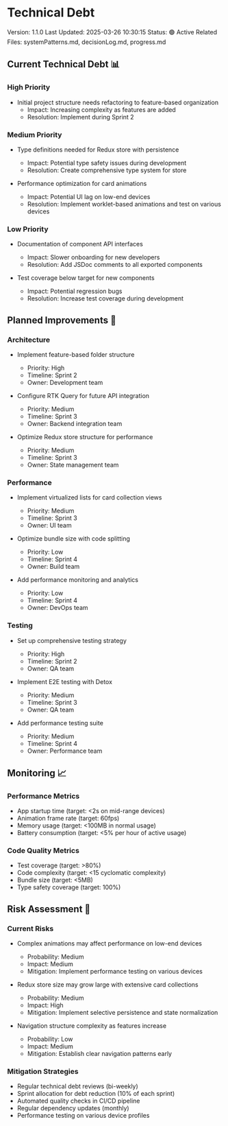 # Technical Debt

Version: 1.1.0
Last Updated: 2025-03-26 10:30:15
Status: 🟢 Active
Related Files: systemPatterns.md, decisionLog.md, progress.md

## Current Technical Debt 📊

### High Priority

- Initial project structure needs refactoring to feature-based organization
  - Impact: Increasing complexity as features are added
  - Resolution: Implement during Sprint 2

### Medium Priority

- Type definitions needed for Redux store with persistence

  - Impact: Potential type safety issues during development
  - Resolution: Create comprehensive type system for store

- Performance optimization for card animations
  - Impact: Potential UI lag on low-end devices
  - Resolution: Implement worklet-based animations and test on various devices

### Low Priority

- Documentation of component API interfaces

  - Impact: Slower onboarding for new developers
  - Resolution: Add JSDoc comments to all exported components

- Test coverage below target for new components
  - Impact: Potential regression bugs
  - Resolution: Increase test coverage during development

## Planned Improvements 🔄

### Architecture

- Implement feature-based folder structure

  - Priority: High
  - Timeline: Sprint 2
  - Owner: Development team

- Configure RTK Query for future API integration

  - Priority: Medium
  - Timeline: Sprint 3
  - Owner: Backend integration team

- Optimize Redux store structure for performance
  - Priority: Medium
  - Timeline: Sprint 3
  - Owner: State management team

### Performance

- Implement virtualized lists for card collection views

  - Priority: Medium
  - Timeline: Sprint 3
  - Owner: UI team

- Optimize bundle size with code splitting

  - Priority: Low
  - Timeline: Sprint 4
  - Owner: Build team

- Add performance monitoring and analytics
  - Priority: Low
  - Timeline: Sprint 4
  - Owner: DevOps team

### Testing

- Set up comprehensive testing strategy

  - Priority: High
  - Timeline: Sprint 2
  - Owner: QA team

- Implement E2E testing with Detox

  - Priority: Medium
  - Timeline: Sprint 3
  - Owner: QA team

- Add performance testing suite
  - Priority: Medium
  - Timeline: Sprint 4
  - Owner: Performance team

## Monitoring 📈

### Performance Metrics

- App startup time (target: <2s on mid-range devices)
- Animation frame rate (target: 60fps)
- Memory usage (target: <100MB in normal usage)
- Battery consumption (target: <5% per hour of active usage)

### Code Quality Metrics

- Test coverage (target: >80%)
- Code complexity (target: <15 cyclomatic complexity)
- Bundle size (target: <5MB)
- Type safety coverage (target: 100%)

## Risk Assessment 🎯

### Current Risks

- Complex animations may affect performance on low-end devices

  - Probability: Medium
  - Impact: Medium
  - Mitigation: Implement performance testing on various devices

- Redux store size may grow large with extensive card collections

  - Probability: Medium
  - Impact: High
  - Mitigation: Implement selective persistence and state normalization

- Navigation structure complexity as features increase
  - Probability: Low
  - Impact: Medium
  - Mitigation: Establish clear navigation patterns early

### Mitigation Strategies

- Regular technical debt reviews (bi-weekly)
- Sprint allocation for debt reduction (10% of each sprint)
- Automated quality checks in CI/CD pipeline
- Regular dependency updates (monthly)
- Performance testing on various device profiles
